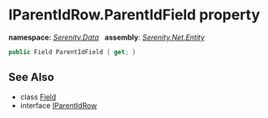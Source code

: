 # IParentIdRow.ParentIdField property
**namespace:** *[Serenity.Data](../../README.md#serenity.data-namespace)*   **assembly**: *[Serenity.Net.Entity](../../README.md)*

```csharp
public Field ParentIdField { get; }
```

## See Also

* class [Field](../Field.md)
* interface [IParentIdRow](../IParentIdRow.md)